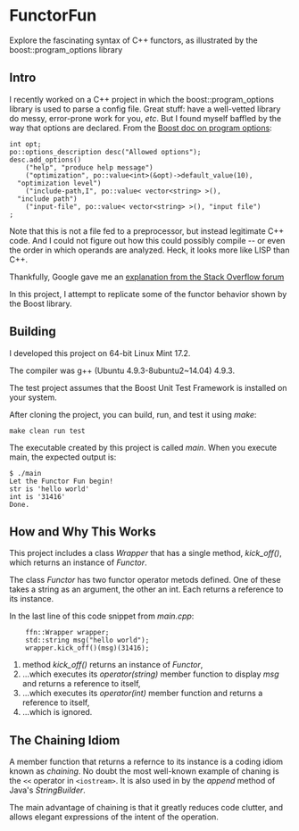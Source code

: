 # FunctorFun
Explore the fascinating syntax of C++ functors, as illustrated by the boost::program_options library

## Intro

I recently worked on a C++ project in which the boost::program_options library is used to parse a config file.  Great stuff: have
a well-vetted library do messy, error-prone work for you, *etc*.  But I found myself baffled by the way that options are declared.  From the [Boost doc on program options](http://www.boost.org/doc/libs/1_60_0/doc/html/program_options/tutorial.html):

```
int opt;
po::options_description desc("Allowed options");
desc.add_options()
    ("help", "produce help message")
    ("optimization", po::value<int>(&opt)->default_value(10), 
  "optimization level")
    ("include-path,I", po::value< vector<string> >(), 
  "include path")
    ("input-file", po::value< vector<string> >(), "input file")
;
```

Note that this is not a file fed to a preprocessor, but instead legitimate C++ code.  And I could not figure out how this could possibly compile -- or even the order in which operands are analyzed. Heck, it looks more like LISP than C++.

Thankfully, Google gave me an [explanation from the Stack Overflow forum](http://stackoverflow.com/questions/10486588/boost-program-options-add-options-syntax)

In this project, I attempt to replicate some of the functor behavior shown by the Boost library.

## Building

I developed this project on 64-bit Linux Mint 17.2.

The compiler was g++ (Ubuntu 4.9.3-8ubuntu2~14.04) 4.9.3.

The test project assumes that the Boost Unit Test Framework is installed on your system.

After cloning the project, you can build, run, and test it using *make*:

```
make clean run test
```

The executable created by this project is called *main*.  When you execute main, the expected output is:

```
$ ./main
Let the Functor Fun begin!
str is 'hello world'
int is '31416'
Done.
```

## How and Why This Works

This project includes a class *Wrapper* that has a single method, *kick_off()*, which returns an instance of *Functor*.

The class *Functor* has two functor operator metods defined.  One of these takes a string as an argument, the other an int. Each returns a reference to its instance.

In the last line of this code snippet from *main.cpp*:

```
    ffn::Wrapper wrapper;
    std::string msg("hello world");
    wrapper.kick_off()(msg)(31416);
```

1. method *kick_off()* returns an instance of *Functor*, 
2. ...which executes its *operator(string)* member function to display *msg* and returns a reference to itself, 
3. ...which executes its *operator(int)* member function and returns a reference to itself, 
4. ...which is ignored.

## The Chaining Idiom

A member function that returns a refernce to its instance is a coding idiom known as *chaining*.  No doubt the most
well-known example of chaning is the ```<<``` operator in ```<iostream>```.  It is also used in by the *append* method of Java's *StringBuilder*.

The main advantage of chaining is that it greatly reduces code clutter, and allows elegant expressions of the intent of the 
operation.





